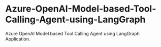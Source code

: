# Azure-OpenAI-Model-based-Tool-Calling-Agent-using-LangGraph
Azure OpenAI Model based Tool Calling Agent using LangGraph Application.
